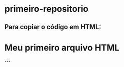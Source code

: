 # primeiro-repositorio

Para copiar o código em HTML:
---
<html>
  <h1>Meu primeiro arquivo HTML</h1>
  </html>
---
